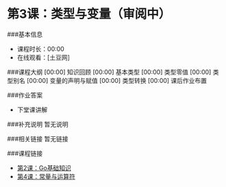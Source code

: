 第3课：类型与变量（审阅中）
==========================

###基本信息
- 课程时长：00:00
- 在线观看：[土豆网]

###课程大纲
	[00:00] 知识回顾
	[00:00] 基本类型
	[00:00] 类型零值
	[00:00] 类型别名
	[00:00] 变量的声明与赋值
	[00:00] 类型转换
	[00:00] 课后作业布置
	
###作业答案
- 下堂课讲解

###补充说明
暂无说明

###相关链接
暂无链接

###课程链接
- [第2课：Go基础知识](../lecture2/lecture2.md)
- [第4课：常量与运算符](../lecture4/lecture4.md)